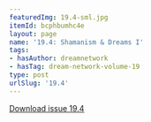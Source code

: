 ```yaml
---
featuredImg: 19.4-sml.jpg
itemId: bcphbumhc4e
layout: page
name: '19.4: Shamanism & Dreams I'
tags:
- hasAuthor: dreamnetwork
- hasTag: dream-network-volume-19
type: post
urlSlug: '19.4'
---
```

<a href="../files/pdfs/Volume_19/19.4-Dream-Network-Vol-19-No-4.pdf" download="">Download issue 19.4</a>